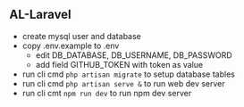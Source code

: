 ## AL-Laravel 

- create mysql user and database
- copy .env.example to .env
   - edit DB_DATABASE, DB_USERNAME, DB_PASSWORD
   - add field GITHUB_TOKEN with token as value
- run cli cmd `php artisan migrate` to setup database tables
- run cli cmd `php artisan serve &` to run web dev server
- run cli cmt `npm run dev` to run npm dev server

